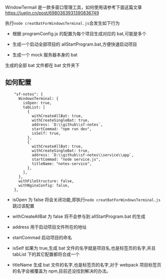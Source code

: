WindowTermail 是一款多窗口管理工具，如何使用请参考下面这篇文章 https://juejin.cn/post/6980363931390836749

执行`node creatBatForWindowsTerminal.js`会发生如下行为

- 根据 programConfig.js 的配置为每个项目生成对应的 bat,可能是多个

- 生成一个启动全部项目的 allStartProgram.bat,方便快速启动项目

- 生成一个 mock 服务器本身的 bat

生成的全部 bat 文件都在 bat 文件夹下

## 如何配置

```
    "sf-notes": {
      WindowsTerminal: {
        isOpen: true,
        tabList: [
          {
            withCreateAllBat: true,
            withCreateSingleBat: true,
            address: `D:\\github\\sf-notes`,
            startCommad: "npm run dev",
            isSelf: true,
          },
          {
            withCreateAllBat: true,
            withCreateSingleBat: true,
            address: `D:\\github\\sf-notes\\service\\app`,
            startCommad: "node service.js",
            titleName: "notes-service",
          },
        ],
      },
      withFileStructure: false,
      withNginxConfig: false,
    },
```

- isOpen 为 false 将会关闭功能,即执行`node creatBatForWindowsTerminal.js`跳过该配置

- withCreateAllBat 为 false 将不会参与到 allStartProgram.bat 的生成

- address 用于启动项目文件所在的地址

- startCommad 启动项目的命名

- isSelf 如果为 true,生成 bat 文件的名字就是项目名,也是标签页的名字,并且 tabList 下的其它配置都将合成一个

- titleName 生成 bat 文件的名字,也是标签页的名字,对于 webpack 项目标签页的名字会被覆盖为 npm,目前还没找到解决的办法。
